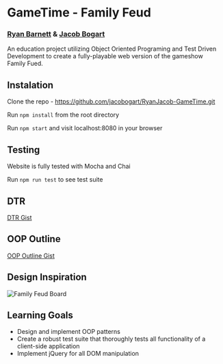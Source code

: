 # GameTime - Family Feud
### [Ryan Barnett](https://github.com/RyanDBarnett) & [Jacob Bogart](https://github.com/jacobogart)
An education project utilizing Object Oriented Programing and Test Driven Development to create a fully-playable web version of the gameshow Family Fued. 

## Instalation
Clone the repo - https://github.com/jacobogart/RyanJacob-GameTime.git

Run `npm install` from the root directory

Run `npm start` and visit localhost:8080 in your browser

## Testing
Website is fully tested with Mocha and Chai

Run `npm run test` to see test suite

## DTR
[DTR Gist](https://gist.github.com/jacobogart/82a4cfaf581a3311902adc584051d252)

## OOP Outline
[OOP Outline Gist](https://gist.github.com/jacobogart/fd44f4330dad810e67a745d8828f7102)

## Design Inspiration
![Family Feud Board](https://i.dailymail.co.uk/i/pix/2016/07/11/23/362C379F00000578-0-image-a-48_1468277724217.jpg)

## Learning Goals
* Design and implement OOP patterns
* Create a robust test suite that thoroughly tests all functionality of a client-side application
* Implement jQuery for all DOM manipulation
